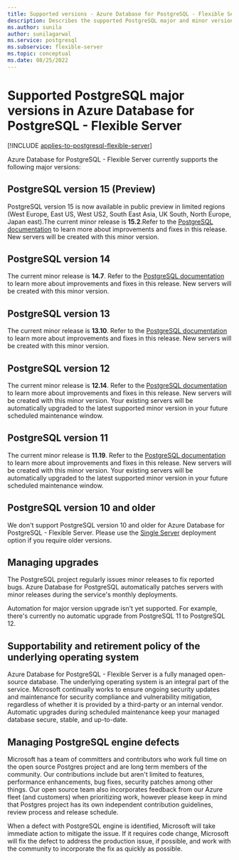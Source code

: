 ```yaml
---
title: Supported versions - Azure Database for PostgreSQL - Flexible Server
description: Describes the supported PostgreSQL major and minor versions in Azure Database for PostgreSQL - Flexible Server.
ms.author: sunila
author: sunilagarwal
ms.service: postgresql
ms.subservice: flexible-server
ms.topic: conceptual
ms.date: 08/25/2022
---
```


# Supported PostgreSQL major versions in Azure Database for PostgreSQL - Flexible Server

[!INCLUDE [applies-to-postgresql-flexible-server](../includes/applies-to-postgresql-flexible-server.md)]

Azure Database for PostgreSQL - Flexible Server currently supports the following major versions:

## PostgreSQL version 15 (Preview)

PostgreSQL version 15 is now available in public preview in limited regions (West Europe, East US, West US2, South East Asia, UK South, North Europe, Japan east).The current minor release is **15.2**.Refer to the [PostgreSQL documentation](https://www.postgresql.org/docs/release/15.2/) to learn more about improvements and fixes in this release. New servers will be created with this minor version. 


## PostgreSQL version 14

The current minor release is **14.7**. Refer to the [PostgreSQL documentation](https://www.postgresql.org/docs/release/14.7/) to learn more about improvements and fixes in this release. New servers will be created with this minor version.


## PostgreSQL version 13

The current minor release is **13.10**. Refer to the [PostgreSQL documentation](https://www.postgresql.org/docs/release/13.10/) to learn more about improvements and fixes in this release. New servers will be created with this minor version. 

## PostgreSQL version 12

The current minor release is **12.14**. Refer to the [PostgreSQL documentation](https://www.postgresql.org/docs/release/12.14/) to learn more about improvements and fixes in this release. New servers will be created with this minor version. Your existing servers will be automatically upgraded to the latest supported minor version in your future scheduled maintenance window.

## PostgreSQL version 11

The current minor release is **11.19**. Refer to the [PostgreSQL documentation](https://www.postgresql.org/docs/release/11.19/) to learn more about improvements and fixes in this release. New servers will be created with this minor version. Your existing servers will be automatically upgraded to the latest supported minor version in your future scheduled maintenance window.

## PostgreSQL version 10 and older

We don't support PostgreSQL version 10 and older for Azure Database for PostgreSQL - Flexible Server. Please use the [Single Server](../concepts-supported-versions.md) deployment option if you require older versions.

## Managing upgrades

The PostgreSQL project regularly issues minor releases to fix reported bugs. Azure Database for PostgreSQL automatically patches servers with minor releases during the service's monthly deployments.

Automation for major version upgrade isn't yet supported. For example, there's currently no automatic upgrade from PostgreSQL 11 to PostgreSQL 12.<!-- To upgrade to the next major version, create a [database dump and restore](howto-migrate-using-dump-and-restore.md) to a server that was created with the new engine version.-->

## Supportability and retirement policy of the underlying operating system

Azure Database for PostgreSQL - Flexible Server is a fully managed open-source database. The underlying operating system is an integral part of the service. Microsoft continually works to ensure ongoing security updates and maintenance for security compliance and vulnerability mitigation, regardless of whether it is provided by a third-party or an internal vendor. Automatic upgrades during scheduled maintenance keep your managed database secure, stable, and up-to-date.


## Managing PostgreSQL engine defects

Microsoft has a team of committers and contributors who work full time on the open source Postgres project and are long term members of the community. Our contributions include but aren't  limited to features, performance enhancements, bug fixes, security patches among other things. Our open source team also incorporates feedback from our Azure fleet (and customers) when prioritizing work, however please keep in mind that Postgres project has its own independent contribution guidelines, review process and release schedule.

When a defect with PostgreSQL engine is identified, Microsoft will take immediate action to mitigate the issue. If it requires code change, Microsoft will fix the defect to address the production issue, if possible, and work with the community to incorporate the fix as quickly as possible.


<!--
## Next steps

For information on supported PostgreSQL extensions, see [the extensions document](concepts-extensions.md).
-->
